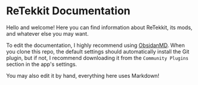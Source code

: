# ReTekkit Documentation

Hello and welcome! Here you can find information about ReTekkit, its mods, and whatever else you may want.

To edit the documentation, I highly recommend using [ObsidanMD](https://obsidian.md/). When you clone this repo, the default settings should automatically install the Git plugin, but if not, I recommend downloading it from the `Community Plugins` section in the app's settings.

You may also edit it by hand, everything here uses Markdown!